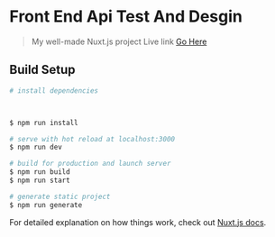 # Front End Api Test And Desgin 

> My well-made Nuxt.js project
Live link <a href="https://front-end-code.netlify.com/" target="_blank">Go Here</a> 
## Build Setup

``` bash
# install dependencies



$ npm run install

# serve with hot reload at localhost:3000
$ npm run dev

# build for production and launch server
$ npm run build
$ npm run start

# generate static project
$ npm run generate
```

For detailed explanation on how things work, check out [Nuxt.js docs](https://nuxtjs.org).
